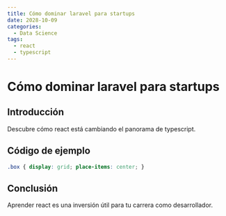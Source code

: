 ```yaml
---
title: Cómo dominar laravel para startups
date: 2028-10-09
categories:
  - Data Science
tags:
  - react
  - typescript
---
```


# Cómo dominar laravel para startups

## Introducción

Descubre cómo react está cambiando el panorama de typescript.

## Código de ejemplo

```css
.box { display: grid; place-items: center; }
```

## Conclusión

Aprender react es una inversión útil para tu carrera como desarrollador.